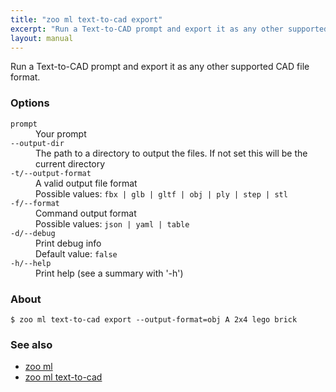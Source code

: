 ```yaml
---
title: "zoo ml text-to-cad export"
excerpt: "Run a Text-to-CAD prompt and export it as any other supported CAD file format."
layout: manual
---
```


Run a Text-to-CAD prompt and export it as any other supported CAD file format.

### Options

<dl class="flags">
   <dt><code>prompt</code></dt>
   <dd>Your prompt</dd>

   <dt><code>--output-dir</code></dt>
   <dd>The path to a directory to output the files. If not set this will be the current directory</dd>

   <dt><code>-t/--output-format</code></dt>
   <dd>A valid output file format<br/>Possible values: <code>fbx | glb | gltf | obj | ply | step | stl</code></dd>

   <dt><code>-f/--format</code></dt>
   <dd>Command output format<br/>Possible values: <code>json | yaml | table</code></dd>

   <dt><code>-d/--debug</code></dt>
   <dd>Print debug info<br/>Default value: <code>false</code></dd>

   <dt><code>-h/--help</code></dt>
   <dd>Print help (see a summary with '-h')</dd>
</dl>


### About

```
$ zoo ml text-to-cad export --output-format=obj A 2x4 lego brick
```

### See also

* [zoo ml](./zoo_ml)
* [zoo ml text-to-cad](./zoo_ml_text-to-cad)